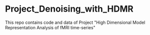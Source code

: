 # Project_Denoising_with_HDMR

This repo contains code and data of Project "High Dimensional Model Representation Analysis of fMRI time-series"
